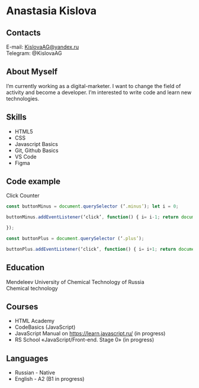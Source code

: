 # Anastasia Kislova

## Contacts

E-mail: <KislovaAG@yandex.ru>  
Telegram: @KislovaAG  

## About Myself  

I’m currently working as a digital-marketer. I want to change the field of activity and become a developer. I’m interested to write code and learn new technologies.  

## Skills  

* HTML5
* CSS
* Javascript Basics
* Git, Github Basics
* VS Code
* Figma  

## Code example

Click Counter  

```javascript
const buttonMinus = document.querySelector (‘.minus’); let i = 0;

buttonMinus.addEventListener(‘click’, function() { i= i-1; return document.getElementById(“num”).innerHTML = i;

});

const buttonPlus = document.querySelector (‘.plus’);

buttonPlus.addEventListener(‘click’, function() { i= i+1; return document.getElementById(“num”).innerHTML = i; });  
```  

## Education  

Mendeleev University of Chemical Technology of Russia  
Chemical technology  

## Courses

* HTML Academy
* CodeBasics (JavaScript)
* JavaScript Manual on <https://learn.javascript.ru/> (in progress)
* RS School «JavaScript/Front-end. Stage 0» (in progress)  

## Languages

* Russian - Native
* English - A2 (B1 in progress)

